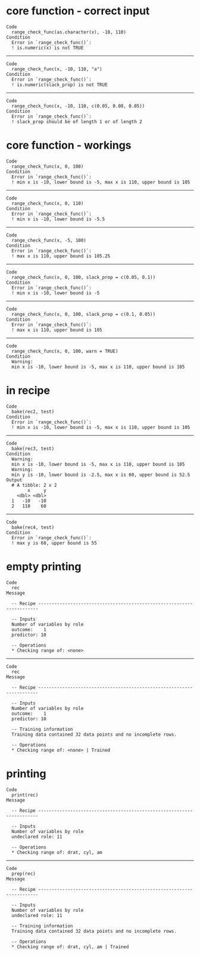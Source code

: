# core function - correct input

    Code
      range_check_func(as.character(x), -10, 110)
    Condition
      Error in `range_check_func()`:
      ! is.numeric(x) is not TRUE

---

    Code
      range_check_func(x, -10, 110, "a")
    Condition
      Error in `range_check_func()`:
      ! is.numeric(slack_prop) is not TRUE

---

    Code
      range_check_func(x, -10, 110, c(0.05, 0.08, 0.05))
    Condition
      Error in `range_check_func()`:
      ! slack_prop should be of length 1 or of length 2

# core function - workings

    Code
      range_check_func(x, 0, 100)
    Condition
      Error in `range_check_func()`:
      ! min x is -10, lower bound is -5, max x is 110, upper bound is 105

---

    Code
      range_check_func(x, 0, 110)
    Condition
      Error in `range_check_func()`:
      ! min x is -10, lower bound is -5.5

---

    Code
      range_check_func(x, -5, 100)
    Condition
      Error in `range_check_func()`:
      ! max x is 110, upper bound is 105.25

---

    Code
      range_check_func(x, 0, 100, slack_prop = c(0.05, 0.1))
    Condition
      Error in `range_check_func()`:
      ! min x is -10, lower bound is -5

---

    Code
      range_check_func(x, 0, 100, slack_prop = c(0.1, 0.05))
    Condition
      Error in `range_check_func()`:
      ! max x is 110, upper bound is 105

---

    Code
      range_check_func(x, 0, 100, warn = TRUE)
    Condition
      Warning:
      min x is -10, lower bound is -5, max x is 110, upper bound is 105

# in recipe

    Code
      bake(rec2, test)
    Condition
      Error in `range_check_func()`:
      ! min x is -10, lower bound is -5, max x is 110, upper bound is 105

---

    Code
      bake(rec3, test)
    Condition
      Warning:
      min x is -10, lower bound is -5, max x is 110, upper bound is 105
      Warning:
      min y is -10, lower bound is -2.5, max x is 60, upper bound is 52.5
    Output
      # A tibble: 2 x 2
            x     y
        <dbl> <dbl>
      1   -10   -10
      2   110    60

---

    Code
      bake(rec4, test)
    Condition
      Error in `range_check_func()`:
      ! max y is 60, upper bound is 55

# empty printing

    Code
      rec
    Message
      
      -- Recipe ----------------------------------------------------------------------
      
      -- Inputs 
      Number of variables by role
      outcome:    1
      predictor: 10
      
      -- Operations 
      * Checking range of: <none>

---

    Code
      rec
    Message
      
      -- Recipe ----------------------------------------------------------------------
      
      -- Inputs 
      Number of variables by role
      outcome:    1
      predictor: 10
      
      -- Training information 
      Training data contained 32 data points and no incomplete rows.
      
      -- Operations 
      * Checking range of: <none> | Trained

# printing

    Code
      print(rec)
    Message
      
      -- Recipe ----------------------------------------------------------------------
      
      -- Inputs 
      Number of variables by role
      undeclared role: 11
      
      -- Operations 
      * Checking range of: drat, cyl, am

---

    Code
      prep(rec)
    Message
      
      -- Recipe ----------------------------------------------------------------------
      
      -- Inputs 
      Number of variables by role
      undeclared role: 11
      
      -- Training information 
      Training data contained 32 data points and no incomplete rows.
      
      -- Operations 
      * Checking range of: drat, cyl, am | Trained


